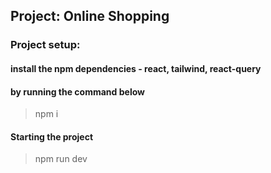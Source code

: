 ## Project: Online Shopping

### Project setup:

#### install the npm dependencies - react, tailwind, react-query

#### by running the command below

> npm i

#### Starting the project

> npm run dev
